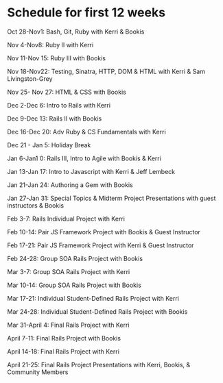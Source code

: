 Schedule for first 12 weeks 
============================

Oct 28-Nov1: Bash, Git, Ruby with Kerri & Bookis

Nov 4-Nov8: Ruby II with Kerri

Nov 11-Nov 15: Ruby III with Bookis 

Nov 18-Nov22: Testing, Sinatra, HTTP, DOM & HTML with Kerri & Sam Livingston-Grey

Nov 25- Nov 27: HTML & CSS with Bookis 

Dec 2-Dec 6: Intro to Rails with Kerri

Dec 9-Dec 13: Rails II with Bookis 

Dec 16-Dec 20: Adv Ruby & CS Fundamentals with Kerri 

Dec 21 - Jan 5: Holiday Break 

Jan 6-Jan1 0: Rails III, Intro to Agile with Bookis & Kerri

Jan 13-Jan 17: Intro to Javascript with Kerri & Jeff Lembeck

Jan 21-Jan 24: Authoring a Gem with Bookis

Jan 27-Jan 31: Special Topics & Midterm Project Presentations with guest instructors & Bookis

Feb 3-7: Rails Individual Project with Kerri

Feb 10-14: Pair JS Framework Project with Bookis & Guest Instructor

Feb 17-21: Pair JS Framework Project with Kerri & Guest Instructor

Feb 24-28: Group SOA Rails Project with Bookis

Mar 3-7: Group SOA Rails Project with Kerri

Mar 10-14: Group SOA Rails Project with Bookis

Mar 17-21: Individual Student-Defined Rails Project with Kerri

Mar 24-28: Individual Student-Defined Rails Project with Bookis

Mar 31-April 4: Final Rails Project with Kerri

April 7-11: Final Rails Project with Bookis

April 14-18: Final Rails Project with Kerri

April 21-25: Final Rails Project Presentations with Kerri, Bookis, & Community Members 